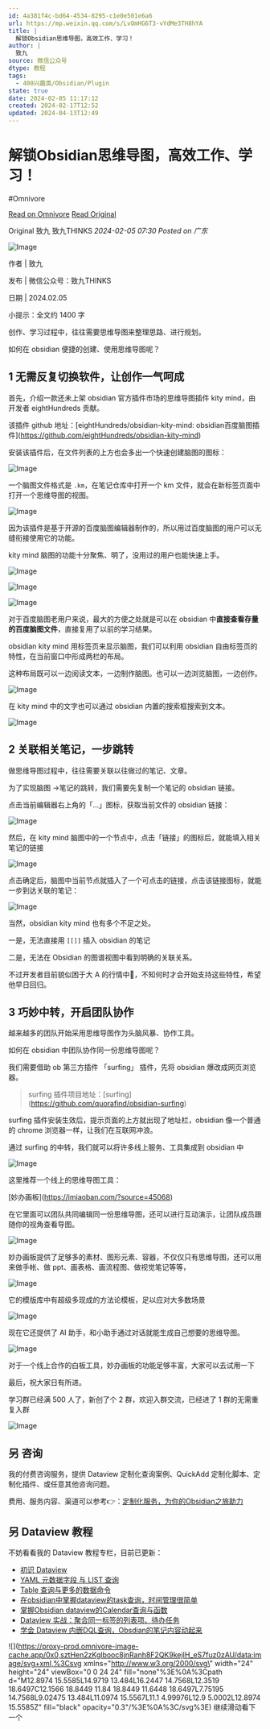 ```yaml
---
id: 4a381f4c-bd64-4534-8295-c1e0e501e6a6
url: https://mp.weixin.qq.com/s/LvOmHG6T3-vYdMe3TH8hYA
title: |
  解锁Obsidian思维导图，高效工作、学习！
author: |
  致九
source: 微信公众号
dtype: 教程
tags:
  - 400兴趣类/Obsidian/Plugin
state: true
date: 2024-02-05 11:17:12
created: 2024-02-17T12:52
updated: 2024-04-13T12:49
---
```



# 解锁Obsidian思维导图，高效工作、学习！
#Omnivore

[Read on Omnivore](https://omnivore.app/me/obsidian-18d77451542)
[Read Original](https://mp.weixin.qq.com/s/LvOmHG6T3-vYdMe3TH8hYA)

Original 致九  致九THINKS _2024-02-05 07:30_ _Posted on 广东_ 

![Image](https://proxy-prod.omnivore-image-cache.app/0x0,sfQjaRoLbDJ4xMFtMH-_y3KGVYfHHcd1vSuR2dzX3l2w/https://mmbiz.qpic.cn/sz_mmbiz_png/7EZ0IQOFRX3Kf8XcfApfjpHJ94rAibU5saEoU88vTicW1o21xR8ThiaNZCMAQeIfW0bp1VibeU19cIbzKbvkHNau2A/640?wx_fmt=png&from=appmsg)

作者 | 致九

发布 | 微信公众号：致九THINKS

日期 | 2024.02.05

小提示：全文约 1400 字

创作、学习过程中，往往需要思维导图来整理思路、进行规划。

如何在 obsidian 便捷的创建、使用思维导图呢？

## 1 无需反复切换软件，让创作一气呵成

首先，介绍一款还未上架 obsidian 官方插件市场的思维导图插件 kity mind，由开发者 eightHundreds 贡献。

该插件 github 地址：\[eightHundreds/obsidian-kity-mind: obsidian百度脑图插件\](https://github.com/eightHundreds/obsidian-kity-mind)

安装该插件后，在文件列表的上方也会多出一个快速创建脑图的图标：

![Image](https://proxy-prod.omnivore-image-cache.app/0x0,sTs5Lmyt01ogtozXin2rXiXLASU4V5mt5pMUTwrcev9M/https://mmbiz.qpic.cn/sz_mmbiz_png/7EZ0IQOFRX3Kf8XcfApfjpHJ94rAibU5ssFPImbjHu8fCXN4ic2Vn98wdYzw0QerZXrH64Adc4jSFO32kMtPj1fg/640?wx_fmt=png&from=appmsg)

一个脑图文件格式是 `.km`，在笔记仓库中打开一个 km 文件，就会在新标签页面中打开一个思维导图的视图。

![Image](https://proxy-prod.omnivore-image-cache.app/0x0,sPwUvcRhRg_jGgSgyWwmfVylcBTHy7dew2BxCh-rZDig/https://mmbiz.qpic.cn/sz_mmbiz_png/7EZ0IQOFRX3Kf8XcfApfjpHJ94rAibU5sicj8JGF0iadp1wltwmX0KicYwhQjqLwcSA5VL206NsPIic3OUB9MSU9dMA/640?wx_fmt=png&from=appmsg)

因为该插件是基于开源的百度脑图编辑器制作的，所以用过百度脑图的用户可以无缝衔接使用它的功能。

kity mind 脑图的功能十分聚焦、明了，没用过的用户也能快速上手。

![Image](https://proxy-prod.omnivore-image-cache.app/0x0,s9mLHzpb6ZacIKszT0QxGpTVv_bkICtbtwWwkUXfKq_c/https://mmbiz.qpic.cn/sz_mmbiz_png/7EZ0IQOFRX3Kf8XcfApfjpHJ94rAibU5siaSdvbUkl4rXtTRLsGnbbGyeyIyOvNdJXtHvnHGHWsLUiaXicB5TgfQSQ/640?wx_fmt=png&from=appmsg)

![Image](https://proxy-prod.omnivore-image-cache.app/0x0,sVmb7huE1J8_BgqdDadplaxnPEkj4xyFOxcDq_lJ6rSM/https://mmbiz.qpic.cn/sz_mmbiz_png/7EZ0IQOFRX3Kf8XcfApfjpHJ94rAibU5sKXxffDTDwcW4AoEKf09XibXQrERTEzianI9kleORsfXAjSY8LibzaMibDQ/640?wx_fmt=png&from=appmsg)

![Image](https://proxy-prod.omnivore-image-cache.app/0x0,s-Hymjckgdh1SeNNV6B53LdudCTCb_I98xlidWRWOC_k/https://mmbiz.qpic.cn/sz_mmbiz_png/7EZ0IQOFRX3Kf8XcfApfjpHJ94rAibU5shP8INhozcGhIuqnG62ypj08G4acKH44pOqj9Ps63r2V1IDRibQxjzzg/640?wx_fmt=png&from=appmsg)

对于百度脑图老用户来说，最大的方便之处就是可以在 obsidian 中**直接查看存量的百度脑图文件**，直接复用了以前的学习结果。

obsidian kity mind 用标签页来显示脑图，我们可以利用 obsidian 自由标签页的特性，在当前窗口中形成两栏的布局。

这种布局既可以一边阅读文本，一边制作脑图。也可以一边浏览脑图，一边创作。

![Image](https://proxy-prod.omnivore-image-cache.app/0x0,sfLNC4iIgSkry_l3J93BYMYzm2owH0jkywS4A5gHUAuw/https://mmbiz.qpic.cn/sz_mmbiz_png/7EZ0IQOFRX3Kf8XcfApfjpHJ94rAibU5sTvOEtUbf1oKia2AGFh8as6qDJXT11Nq28dHViaMqWlWicjiajkCeQhJapw/640?wx_fmt=png&from=appmsg)

在 kity mind 中的文字也可以通过 obsidian 内置的搜索框搜索到文本。

![Image](https://proxy-prod.omnivore-image-cache.app/0x0,se54zGDfOhjUF4mc8ixtTr7L0L3GiHwR-H1BJojstikY/https://mmbiz.qpic.cn/sz_mmbiz_png/7EZ0IQOFRX3Kf8XcfApfjpHJ94rAibU5swH3ukZGDHo9ezwTfcKB0DUQNNWQ1CYGiaUS7wNrZHjeCQBoXtPMiaPvw/640?wx_fmt=png&from=appmsg)

## 2 关联相关笔记，一步跳转

做思维导图过程中，往往需要关联以往做过的笔记、文章。

为了实现脑图 ->笔记的跳转，我们需要先复制一个笔记的 obsidian 链接。

点击当前编辑器右上角的「…」图标，获取当前文件的 obsidian 链接：

![Image](https://proxy-prod.omnivore-image-cache.app/0x0,s0YFdNeJ7_1FcWWGvfz0oP8zdlpw8T8IcC0NwS_0Ih_I/https://mmbiz.qpic.cn/sz_mmbiz_png/7EZ0IQOFRX3Kf8XcfApfjpHJ94rAibU5sDyibyKyYutibrq2mej9MOxnicMqWCvxf2jaHiaKibHmib8PfsCh4PLCCqDIQ/640?wx_fmt=png&from=appmsg)

然后，在 kity mind 脑图中的一个节点中，点击「链接」的图标后，就能填入相关笔记的链接

![Image](https://proxy-prod.omnivore-image-cache.app/0x0,s8mViymijcq425nQxrOrJkVn54v29_7ay4I5Se41pGik/https://mmbiz.qpic.cn/sz_mmbiz_png/7EZ0IQOFRX3Kf8XcfApfjpHJ94rAibU5sMmu9gNiaCkms4aUoricicSkCQzMbuibGLkHBNgN60dhxxQQ8ddqqAgo5RA/640?wx_fmt=png&from=appmsg)

点击确定后，脑图中当前节点就插入了一个可点击的链接，点击该链接图标，就能一步到达关联的笔记：

![Image](https://proxy-prod.omnivore-image-cache.app/0x0,s5XmlerT3wV5hTTF9TL4DNPJ0IGB5mB5mN8koN_WGKbk/https://mmbiz.qpic.cn/sz_mmbiz_png/7EZ0IQOFRX3Kf8XcfApfjpHJ94rAibU5sImmfuTNQh1DOfY0MjXNlBmF35WoSVIspQKR4SF0m9mxiciccVb0LDkYw/640?wx_fmt=png&from=appmsg)

当然，obsidian kity mind 也有多个不足之处。

一是，无法直接用 `[[]]` 插入 obsidian 的笔记

二是，无法在 Obsidian 的图谱视图中看到明确的关联关系。

不过开发者目前貌似困于大 A 的行情中🤣，不知何时才会开始支持这些特性，希望他早日回归。

## 3 巧妙中转，开启团队协作

越来越多的团队开始采用思维导图作为头脑风暴、协作工具。

如何在 obsidian 中团队协作同一份思维导图呢？

我们需要借助 ob 第三方插件 「surfing」 插件，先将 obsidian 爆改成网页浏览器。

> surfing 插件项目地址：\[surfing\](https://github.com/quorafind/obsidian-surfing)

surfing 插件安装生效后，提示页面的上方就出现了地址栏，obsidian 像一个普通的 chrome 浏览器一样，让我们在互联网冲浪。

通过 surfing 的中转，我们就可以将许多线上服务、工具集成到 obsidian 中

![Image](https://proxy-prod.omnivore-image-cache.app/0x0,sgfwB1hDHYuh9HLE1G1j49EzCnCw5rEKw0nnjSXdvne0/https://mmbiz.qpic.cn/sz_mmbiz_png/7EZ0IQOFRX3Kf8XcfApfjpHJ94rAibU5sWEib5sibWM3Z5wBQgpgj7LAXQIG2vbyuSSORY6HkhTdwEMV7Subg3KGg/640?wx_fmt=png&from=appmsg)

这里推荐一个线上的思维导图工具：

\[妙办画板\](https://imiaoban.com/?source=45068)

在它里面可以团队共同编辑同一份思维导图，还可以进行互动演示，让团队成员跟随你的视角查看导图。

![Image](https://proxy-prod.omnivore-image-cache.app/0x0,s0xypNH9jzq6WnYSWw5AOUiiCLG55floYS1kq2lpTNuc/https://mmbiz.qpic.cn/sz_mmbiz_png/7EZ0IQOFRX3Kf8XcfApfjpHJ94rAibU5sIcZPibsU1GIWhTsDCWW7pvUrIWqibevwSa87Wx4HJ2YQD7n663Oqq4ag/640?wx_fmt=png&from=appmsg)

妙办画板提供了足够多的素材、图形元素、容器，不仅仅只有思维导图，还可以用来做手帐、做 ppt、画表格、画流程图、做视觉笔记等等，

![Image](https://proxy-prod.omnivore-image-cache.app/0x0,s9RbKzWDwFbICnEJyRJa5YfFxMhCSESJi__Ahu2KOjvQ/https://mmbiz.qpic.cn/sz_mmbiz_png/7EZ0IQOFRX3Kf8XcfApfjpHJ94rAibU5sr57vpxnYzKFFUrR49ibAIOia8ehXbTYIdmYrPD3kg4HZl0jpCQibUFj6w/640?wx_fmt=png&from=appmsg)

它的模版库中有超级多现成的方法论模板，足以应对大多数场景

![Image](https://proxy-prod.omnivore-image-cache.app/0x0,sz-0H_imH3z3UMaOtUWMVwycYYwpjI0wVqbcba_vR9Tw/https://mmbiz.qpic.cn/sz_mmbiz_png/7EZ0IQOFRX3Kf8XcfApfjpHJ94rAibU5siak0uZaSTc8kP78murrq1k35VB3htvuo9UQicGOA9pHAzfd6GdicDrNDA/640?wx_fmt=png&from=appmsg)

现在它还提供了 AI 助手，和小助手通过对话就能生成自己想要的思维导图。

![Image](https://proxy-prod.omnivore-image-cache.app/0x0,sDbSyhoT-V46meP7-IbdUZc5ZAjWRk9J5IJhqFNLixq8/https://mmbiz.qpic.cn/sz_mmbiz_png/7EZ0IQOFRX3Kf8XcfApfjpHJ94rAibU5srxxDmickk6Z0EzukW924p0uJXOSYKgCLMOWrJTw6GN0Vr08suZe2zCg/640?wx_fmt=png&from=appmsg)

对于一个线上合作的白板工具，妙办画板的功能足够丰富，大家可以去试用一下

最后，祝大家日有所进。

学习群已经满 500 人了，新创了个 2 群，欢迎入群交流，已经进了 1 群的无需重复入群

![Image](https://proxy-prod.omnivore-image-cache.app/0x0,st4SyC1rWTK-CrN2q5-RL7QEl5deWlBvG4MnuAlH_UuM/https://mmbiz.qpic.cn/sz_mmbiz_jpg/7EZ0IQOFRX3Kf8XcfApfjpHJ94rAibU5suuvoRUO0JYViaJ4CHffdh06PmD5vQgwtjBSzhficI5yiban0ePzHJficoQ/640?wx_fmt=jpeg&from=appmsg)

## 另 咨询

我的付费咨询服务，提供 Dataview 定制化查询案例、QuickAdd 定制化脚本、定制化插件、或任意其他咨询问题。

费用、服务内容、渠道可以参考👉：[定制化服务，为你的Obsidian之旅助力](http://mp.weixin.qq.com/s?%5F%5Fbiz=MzkzMDAwMTA4MA==&mid=2247484774&idx=1&sn=4de4ab117bb922f0eb13265708f65165&chksm=c201bcb1f57635a74765a506962afbdc01b61ba024433f113660f7a2e5666c40a022852a9045&scene=21#wechat%5Fredirect)

## 另 Dataview 教程

不妨看看我的 Dataview 教程专栏，目前已更新：

* [初识 Dataview](http://mp.weixin.qq.com/s?%5F%5Fbiz=MzkzMDAwMTA4MA==&mid=2247484989&idx=1&sn=d0832440d10881a86de9858d673d5e88&chksm=c201bfeaf57636fc58c7202ceb3d4a23ababedb8c18a066feaaa6c29117dddc79d4af6fdbf6b&scene=21#wechat%5Fredirect)
* [YAML 元数据字段 与 LIST 查询](http://mp.weixin.qq.com/s?%5F%5Fbiz=MzkzMDAwMTA4MA==&mid=2247485034&idx=1&sn=45c93411ab42fa827e84a756f1fc2ed9&chksm=c201bfbdf57636abc656cb40057884bc81f7107a0b29d0f5cd2c9045ca59e139fdbe651f0839&scene=21#wechat%5Fredirect)
* [Table 查询与更多的数据命令](http://mp.weixin.qq.com/s?%5F%5Fbiz=MzkzMDAwMTA4MA==&mid=2247485103&idx=1&sn=8d713be070f887467cee11b515934ff4&chksm=c201bf78f576366e06f2f4f2c6ee36f34d09d12859b90cb02304d01e6bf85adef9b75611e2be&scene=21#wechat%5Fredirect)
* [在obsidian中掌握dataview的task查询，时间管理很简单](http://mp.weixin.qq.com/s?%5F%5Fbiz=MzkzMDAwMTA4MA==&mid=2247485152&idx=1&sn=c0025b610c4681029e580e673eb9e623&chksm=c201bf37f5763621fdaa760acfb99196a7001c3946ea04dd7895557b52fb27e8a64e27ccc29d&scene=21#wechat%5Fredirect)
* [掌握Obsidian dataview的Calendar查询与函数](http://mp.weixin.qq.com/s?%5F%5Fbiz=MzkzMDAwMTA4MA==&mid=2247485167&idx=1&sn=6f6baf4f8217dcc33d2a0c621c6c059a&chksm=c201bf38f576362e3c2509b41bda2c1548639626e42a4440fd3d32520157771a8bd1abb2b176&scene=21#wechat%5Fredirect)
* [Dataview 实战：聚合同一标签的列表项、待办任务](http://mp.weixin.qq.com/s?%5F%5Fbiz=MzkzMDAwMTA4MA==&mid=2247485184&idx=1&sn=3aeb14d2fad173004027404b40856e02&chksm=c201bed7f57637c1c097e927c5af5dfaac500bee72cb18790469eca5452cb8d2f986e03e5447&scene=21#wechat%5Fredirect)
* [学会 Dataview 内嵌DQL查询，Obsdian的笔记内容动起来](http://mp.weixin.qq.com/s?%5F%5Fbiz=MzkzMDAwMTA4MA==&mid=2247485213&idx=1&sn=ce5d608775e23e9b3be612c0d5b71620&chksm=c201becaf57637dcd1dced1738897693b4dfb8284343cd8fcee2e06dff7d8cee9e17f86c00da&scene=21#wechat%5Fredirect)

![](https://proxy-prod.omnivore-image-cache.app/0x0,sztHen2zKglbooc8jnRanh8F2QK9kejIH_eS7fuz0zAU/data:image/svg+xml,%3Csvg xmlns=\"http://www.w3.org/2000/svg\" width=\"24\" height=\"24\" viewBox=\"0 0 24 24\" fill=\"none\"%3E%0A%3Cpath d=\"M12.8974 15.5585L14.9719 13.484L16.2447 14.7568L12.3519 18.6497C12.1566 18.8449 11.84 18.8449 11.6448 18.6497L7.75195 14.7568L9.02475 13.484L11.0974 15.5567L11.1 4.99976L12.9 5.0002L12.8974 15.5585Z\" fill=\"black\" opacity=\"0.3\"/%3E%0A%3C/svg%3E) 继续滑动看下一个 



